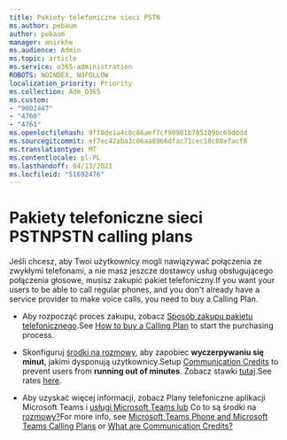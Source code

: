 ```yaml
---
title: Pakiety telefoniczne sieci PSTN
ms.author: pebaum
author: pebaum
manager: mnirkhe
ms.audience: Admin
ms.topic: article
ms.service: o365-administration
ROBOTS: NOINDEX, NOFOLLOW
localization_priority: Priority
ms.collection: Adm_O365
ms.custom:
- "9002447"
- "4760"
- "4761"
ms.openlocfilehash: 9ff0de1a4c0c86aef7cf98981b785109bc69dddd
ms.sourcegitcommit: ef7ec42aba3c06aa8966dfac71cec18c08e7acf8
ms.translationtype: MT
ms.contentlocale: pl-PL
ms.lasthandoff: 04/13/2021
ms.locfileid: "51692476"
---
```

# <a name="pstn-calling-plans"></a><span data-ttu-id="85c9c-102">Pakiety telefoniczne sieci PSTN</span><span class="sxs-lookup"><span data-stu-id="85c9c-102">PSTN calling plans</span></span>

<span data-ttu-id="85c9c-103">Jeśli chcesz, aby Twoi użytkownicy mogli nawiązywać połączenia ze zwykłymi telefonami, a nie masz jeszcze dostawcy usług obsługującego połączenia głosowe, musisz zakupić pakiet telefoniczny.</span><span class="sxs-lookup"><span data-stu-id="85c9c-103">If you want your users to be able to call regular phones, and you don't already have a service provider to make voice calls, you need to buy a Calling Plan.</span></span>

- <span data-ttu-id="85c9c-104">Aby rozpocząć proces zakupu, zobacz [Sposób zakupu pakietu telefonicznego](https://docs.microsoft.com/MicrosoftTeams/calling-plans-for-office-365).</span><span class="sxs-lookup"><span data-stu-id="85c9c-104">See [How to buy a Calling Plan](https://docs.microsoft.com/MicrosoftTeams/calling-plans-for-office-365) to start the purchasing process.</span></span>

- <span data-ttu-id="85c9c-105">Skonfiguruj [środki na rozmowy](https://docs.microsoft.com/microsoftteams/set-up-communications-credits-for-your-organization), aby zapobiec **wyczerpywaniu się minut**, jakimi dysponują użytkownicy.</span><span class="sxs-lookup"><span data-stu-id="85c9c-105">Setup [Communication Credits](https://docs.microsoft.com/microsoftteams/set-up-communications-credits-for-your-organization) to prevent users from **running out of minutes**.</span></span> <span data-ttu-id="85c9c-106">Zobacz stawki [tutaj](https://products.office.com/microsoft-teams/voice-calling).</span><span class="sxs-lookup"><span data-stu-id="85c9c-106">See rates [here](https://products.office.com/microsoft-teams/voice-calling).</span></span> 

- <span data-ttu-id="85c9c-107">Aby uzyskać więcej informacji, zobacz Plany telefoniczne aplikacji Microsoft Teams i [usługi Microsoft Teams lub](https://docs.microsoft.com/MicrosoftTeams/calling-plan-landing-page) Co to są środki na [rozmowy?](https://docs.microsoft.com/microsoftteams/what-are-communications-credits)</span><span class="sxs-lookup"><span data-stu-id="85c9c-107">For more info, see [Microsoft Teams Phone and Microsoft Teams Calling Plans](https://docs.microsoft.com/MicrosoftTeams/calling-plan-landing-page) or [What are Communication Credits?](https://docs.microsoft.com/microsoftteams/what-are-communications-credits)</span></span>
